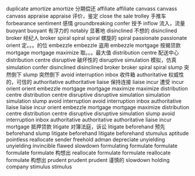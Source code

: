 duplicate
amortize 
amortize 分期偿还
affiliate 
affiliate 
canvass 
canvass
canvass
appraise 
appraise 评价，鉴定
close the sale 
trolley 手推车
forbearance 
sentiment 感情
groundbreaking 
confer 授予
inflow 流入，流量
buoyant 
buoyant 有浮力的
notably 显著地
disinclined 不想的
disinclined 
broker 经纪人
broker 
spiral 
spiral 
spiral 螺旋的
spiral 
passionate 
passionate 
orient 定。。。的位
embezzle 
embezzle 盗用
embezzle 
mortgage 按揭贷款
mortgage 
mortgage 
maximize 取。。。最大值
distribution centre 配送中心
distribution centre 
disruptive 破坏性的
disruptive 
simulation 模拟，仿真
simulation 
confer 
disinclined 
disinclined 
broker 
broker 
spiral 
spiral 
slump 突然倒下
slump 突然倒下
avoid interruption 
inbox 收件箱
authoritative 权威性的，可信的
authoritative 
authoritative 
liaise 保持连接
liaise 
incur 遭受
incur 
orient 
orient 
embezzle 
mortgage 
mortgage 
maximize 
maximize 
distribution centre 
distribution centre 
disruptive 
disruptive 
simulation 
simulation 
simulation 
slump 
avoid interruption 
avoid interruption 
inbox 
authoritative 
liaise 
liaise 
incur 
orient 
embezzle 
mortgage 
mortgage 
maximize 
distribution centre 
distribution centre 
disruptive 
disruptive 
simulation 
slump 
avoid interruption 
inbox 
authoritative 
authoritative 
authoritative 
liaise 
incur 
mortgage 抵押贷款
litigate 对簿法庭，诉讼
litigate 
beforehand 预先
beforehand
slump 
litigate 
beforehand 
litigate 
beforehand 
stumulus 
aptitude 
pointless 
reallocate 
sender 
freehold 
adman 
depreciate 
unyielding 
unyielding 
invincible 
flawed 
slowdown 
formulating 
formulate 
formulate 
formulate 
formulate 构想出
reallocate 
formulate 
formulate 
reallocate
formulate 构想出
prudent 
prudent
prudent 谨慎的
slowdown 
holding company 
stimulus 
stimulus 